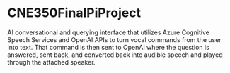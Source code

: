 # CNE350FinalPiProject
AI conversational and querying interface that utilizes Azure Cognitive Speech Services and OpenAI APIs to turn vocal commands from the user into text. That command is then sent to OpenAI where the question is answered, sent back, and converted back into audible speech and played through the attached speaker.
